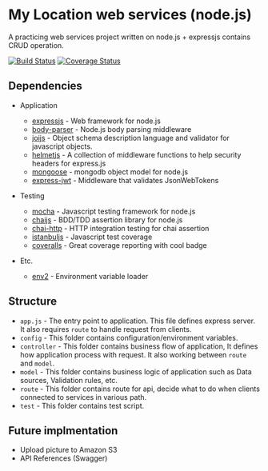 # My Location web services (node.js)
A practicing web services project written on node.js + expressjs contains CRUD operation.

[![Build Status](https://travis-ci.org/valacuz/my-location-node.svg?branch=master)](https://travis-ci.org/valacuz/my-location-node) [![Coverage Status](https://coveralls.io/repos/github/valacuz/my-location-node/badge.svg?branch=master)](https://coveralls.io/github/valacuz/my-location-node?branch=master)

## Dependencies
- Application
    - [expressjs](https://github.com/expressjs/express) - Web framework for node.js
    - [body-parser](https://github.com/expressjs/body-parser) - Node.js body parsing middleware
    - [joijs](https://github.com/hapijs/joi) - Object schema description language and validator for javascript objects.
    - [helmetjs](https://github.com/helmetjs/helmet) - A collection of middleware functions to help security headers for express.js
    - [mongoose](http://mongoosejs.com/) - mongodb object model for node.js
    - [express-jwt](https://github.com/auth0/express-jwt) - Middleware that validates JsonWebTokens

- Testing
    - [mocha](https://mochajs.org) - Javascript testing framework for node.js
    - [chaijs](http://www.chaijs.com) - BDD/TDD assertion library for node.js
    - [chai-http](https://github.com/chaijs/chai-http) - HTTP integration testing for chai assertion
    - [istanbuljs](https://github.com/istanbuljs/nyc) - Javascript test coverage
    - [coveralls](https://github.com/nickmerwin/node-coveralls) - Great coverage reporting with cool badge 

- Etc.
    - [env2](https://github.com/dwyl/env2) - Environment variable loader

## Structure
- `app.js` - The entry point to application. This file defines express server. It also requires `route` to handle request from clients.
- `config` - This folder contains configuration/environment variables.
- `controller` - This folder contains business flow of application, It defines how application process with request. It also working between `route` and `model`.
- `model` - This folder contains business logic of application such as Data sources, Validation rules, etc.
- `route` - This folder contains route for api, decide what to do when clients connected to services in various path.
- `test` - This folder contains test script.

## Future implmentation
- Upload picture to Amazon S3
- API References (Swagger)